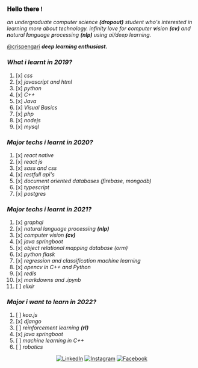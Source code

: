 ### 𝐇𝐞𝐥𝐥𝐨 𝐭𝐡𝐞𝐫𝐞 !

_an undergraduate computer science **(dropout)** student who's interested in learning more about technology. infinity love for **c**omputer **v**ision **(cv)** and **n**atural **l**anguage **p**rocessing **(nlp)** using ai/deep learning._

[@crispengari](https://crispengari-ac2c8.web.app/) _**deep learning enthusiast.**_

### _What i learnt in 2019?_
1. [x] _css_
2. [x] _javascript and html_
3. [x] _python_
4. [x] _C++_
5. [x] _Java_
6. [x] _Visual Basics_
7. [x] _php_
8. [x] _nodejs_
9. [x] _mysql_

### _Major techs i learnt in 2020?_
1. [x] _react native_
2. [x] _react js_
3. [x] _sass and css_
4. [x] _restfull api's_
5. [x] _document oriented databases (firebase, mongodb)_
6. [x] _typescript_
7. [x] _postgres_

### _Major techs i learnt in 2021?_
1. [x] _graphql_
2. [x] _natural language processing **(nlp)**_
3. [x] _computer vision **(cv)**_
4. [x] _java springboot_
5. [x] _object relational mapping database (orm)_
6. [x] _python flask_
7. [x] _regression and classification machine learning_
8. [x] _opencv in C++ and Python_
9. [x] _redis_
10. [x] _markdowns and .ipynb_
11. [ ] _elixir_

### _Major i want to learn in 2022?_
1. [ ] _koa.js_
2. [x] _django_
3. [ ] _reinforcement learning **(rl)**_
4. [x] _java springboot_
5. [ ] _machine learning in C++_
6. [ ] _robotics_


<p align="center">
<a href="https://www.linkedin.com/in/crispen-gari-34437720b" target="_blank"><img src="https://img.shields.io/badge/LinkedIn-%230077B5.svg?&style=flat-square&logo=linkedin&logoColor=white" alt="LinkedIn"></a>
<a href="https://www.instagram.com/crispen_gari_/" target="_blank"><img src="https://img.shields.io/badge/Instagram-%23E4405F.svg?&style=flat-square&logo=instagram&logoColor=white" alt="Instagram"></a>
<a href="https://www.facebook.com/crispen.gari" target="_blank"><img src="https://img.shields.io/badge/Facebook-%231877F2.svg?&style=flat-square&logo=facebook&logoColor=white" alt="Facebook"></a>
</p>
